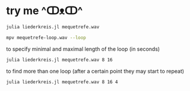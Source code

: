 # try me ^ↀᴥↀ^

```bash
julia liederkreis.jl mequetrefe.wav

mpv mequetrefe-loop.wav --loop
```

to specify minimal and maximal length of the loop (in seconds)

```bash
julia liederkreis.jl mequetrefe.wav 8 16
```

to find more than one loop (after a certain point they may start to repeat)

```bash
julia liederkreis.jl mequetrefe.wav 8 16 4
```
